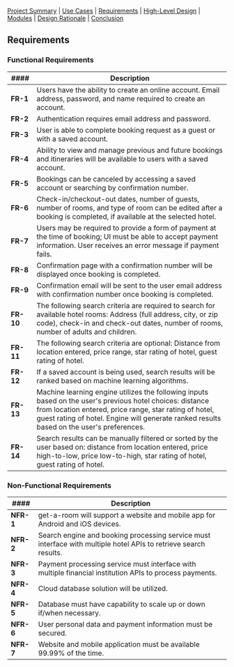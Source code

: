 [Project Summary](index.md) | [Use Cases](use_cases.md) | [Requirements](requirements.md) | [High-Level Design](high_level_design.md) | [Modules](modules.md) | [Design Rationale](design_rationale.md) | [Conclusion](conclusion.md)

## Requirements

### Functional Requirements

| **####** | **Description** |
|---|---|
| **FR-1** | Users have the ability to create an online account. Email address, password, and name required to create an account. |
| **FR-2** | Authentication requires email address and password. |
| **FR-3** | User is able to complete booking request as a guest or with a saved account. |
| **FR-4** | Ability to view and manage previous and future bookings and itineraries will be available to users with a saved account. |
| **FR-5** | Bookings can be canceled by accessing a saved account or searching by confirmation number. |
| **FR-6** | Check-in/checkout-out dates, number of guests, number of rooms, and type of room can be edited after a booking is completed, if available at the selected hotel. |
| **FR-7** | Users may be required to provide a form of payment at the time of booking; UI must be able to accept payment information. User receives an error message if payment fails. |
| **FR-8** | Confirmation page with a confirmation number will be displayed once booking is completed. |
| **FR-9** | Confirmation email will be sent to the user email address with confirmation number once booking is completed. |
| **FR-10** | The following search criteria are required to search for available hotel rooms: Address (full address, city, or zip code), check-in and check-out dates, number of rooms, number of adults and children. |
| **FR-11** | The following search criteria are optional: Distance from location entered, price range, star rating of hotel, guest rating of hotel. |
| **FR-12** | If a saved account is being used, search results will be ranked based on machine learning algorithms. |
| **FR-13** | Machine learning engine utilizes the following inputs based on the user's previous hotel choices: distance from location entered, price range, star rating of hotel, guest rating of hotel. Engine will generate ranked results based on the user's preferences. |
| **FR-14** | Search results can be manually filtered or sorted by the user based on: distance from location entered, price high-to-low, price low-to-high, star rating of hotel, guest rating of hotel. |

### Non-Functional Requirements

| **####** | **Description** |
|---|---|
| **NFR-1** | get-a-room will support a website and mobile app for Android and iOS devices. |
| **NFR-2** | Search engine and booking processing service must interface with multiple hotel APIs to retrieve search results. |
| **NFR-3** | Payment processing service must interface with multiple financial institution APIs to process payments. |
| **NFR-4** | Cloud database solution will be utilized. |
| **NFR-5** | Database must have capability to scale up or down if/when necessary. |
| **NFR-6** | User personal data and payment information must be secured. |
| **NFR-7** | Website and mobile application must be available 99.99% of the time. |
